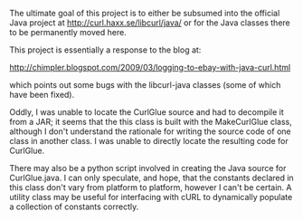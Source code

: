 The ultimate goal of this project is to either be subsumed into the official Java project at http://curl.haxx.se/libcurl/java/ or for the Java classes there to be permanently moved here.

This project is essentially a response to the blog at:

http://chimpler.blogspot.com/2009/03/logging-to-ebay-with-java-curl.html

which points out some bugs with the libcurl-java classes (some of which have been fixed).

Oddly, I was unable to locate the CurlGlue source and had to decompile it from a JAR; it seems that the this class is built with the MakeCurlGlue class, although I don't understand the rationale for writing the source code of one class in another class.  I was unable to directly locate the resulting code for CurlGlue.

There may also be a python script involved in creating the Java source for CurlGlue.java.  I can only speculate, and hope, that the constants declared in this class don't vary from platform to platform, however I can't be certain.  A utility class may be useful for interfacing with cURL to dynamically populate a collection of constants correctly.